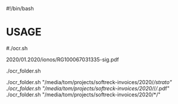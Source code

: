 #!/bin/bash

# USAGE
#./ocr.sh


2020/01.2020/ionos/RG100067031335-sig.pdf


./ocr_folder.sh

./ocr_folder.sh "/media/tom/projects/softreck-invoices/2020/*/strato"
./ocr_folder.sh "/media/tom/projects/softreck-invoices/2020/*/*/*.pdf"
./ocr_folder.sh "/media/tom/projects/softreck-invoices/2020/*/"
